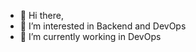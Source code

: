 - 👋 Hi there,
- 👀 I’m interested in Backend and DevOps
- 🌱 I’m currently working in DevOps 


<!---
krish9191/krish9191 is a ✨ special ✨ repository because its `README.md` (this file) appears on your GitHub profile.
You can click the Preview link to take a look at your changes.
--->
